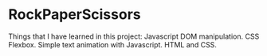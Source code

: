# RockPaperScissors
Things that I have learned in this project: Javascript DOM manipulation. CSS Flexbox. Simple text animation with Javascript. HTML and CSS.
  
  
